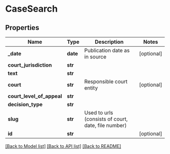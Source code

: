 # CaseSearch

## Properties
Name | Type | Description | Notes
------------ | ------------- | ------------- | -------------
**_date** | **date** | Publication date as in source | [optional] 
**court_jurisdiction** | **str** |  | 
**text** | **str** |  | 
**court** | **str** | Responsible court entity | [optional] 
**court_level_of_appeal** | **str** |  | 
**decision_type** | **str** |  | 
**slug** | **str** | Used to urls (consists of court, date, file number) | 
**id** | **str** |  | [optional] 

[[Back to Model list]](../README.md#documentation-for-models) [[Back to API list]](../README.md#documentation-for-api-endpoints) [[Back to README]](../README.md)



